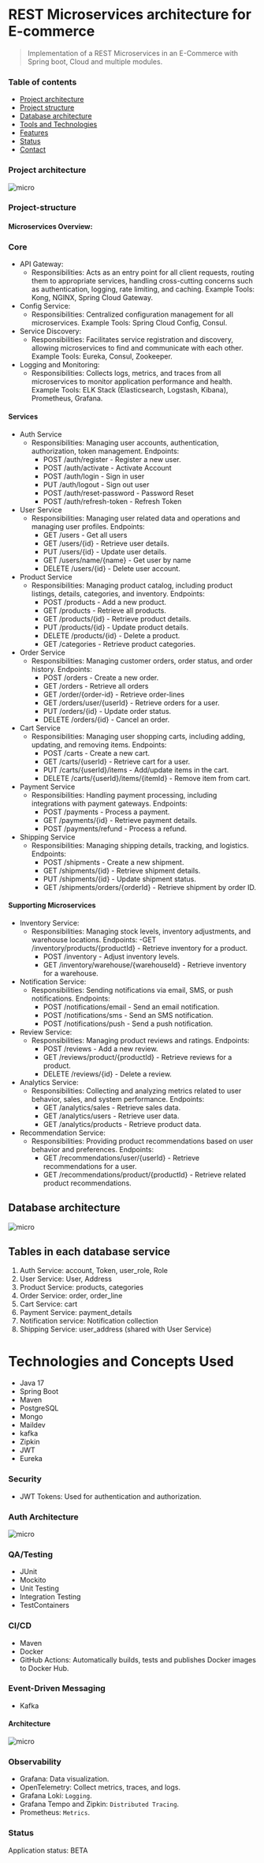 # REST Microservices architecture for E-commerce

> Implementation of a REST Microservices in an E-Commerce with Spring boot, Cloud and multiple modules.

### Table of contents

- [Project architecture](#Project-architecture)
- [Project structure](#Project-structure)
- [Database architecture](#Database-architecture)
- [Tools and Technologies](#technologies)
- [Features](#features)
- [Status](#status)
- [Contact](#contact)

### Project architecture
![micro](https://github.com/ngaridennis33/E-Commerce-Micro-services/blob/main/images/Global-architecture.png)

### Project-structure
#### Microservices Overview:
### Core

* API Gateway:
    - Responsibilities: Acts as an entry point for all client requests, routing them to appropriate services, handling
      cross-cutting concerns such as authentication, logging, rate limiting, and caching.
      Example Tools: Kong, NGINX, Spring Cloud Gateway.
* Config Service:
    - Responsibilities: Centralized configuration management for all microservices.
      Example Tools: Spring Cloud Config, Consul.
* Service Discovery:
    - Responsibilities: Facilitates service registration and discovery, allowing microservices to find and communicate
      with each other.
      Example Tools: Eureka, Consul, Zookeeper.
* Logging and Monitoring:
    - Responsibilities: Collects logs, metrics, and traces from all microservices to monitor application performance and
      health.
      Example Tools: ELK Stack (Elasticsearch, Logstash, Kibana), Prometheus, Grafana.

#### Services
* Auth Service
    - Responsibilities: Managing user accounts, authentication, authorization, token management.
      Endpoints:
        - POST /auth/register - Register a new user.
        - POST /auth/activate - Activate Account
        - POST /auth/login - Sign in user
        - PUT /auth/logout - Sign out user
        - POST /auth/reset-password - Password Reset
        - POST /auth/refresh-token - Refresh Token
* User Service
    - Responsibilities: Managing user related data and operations and managing user profiles.
      Endpoints:
        - GET /users - Get all users
        - GET /users/{id} - Retrieve user details.
        - PUT /users/{id} - Update user details.
        - GET /users/name/{name} - Get user by name
        - DELETE /users/{id} - Delete user account.
* Product Service
    - Responsibilities: Managing product catalog, including product listings, details, categories, and inventory.
      Endpoints:
        - POST /products - Add a new product.
        - GET /products - Retrieve all products.
        - GET /products/{id} - Retrieve product details.
        - PUT /products/{id} - Update product details.
        - DELETE /products/{id} - Delete a product.
        - GET /categories - Retrieve product categories.
* Order Service
    - Responsibilities: Managing customer orders, order status, and order history.
      Endpoints:
        - POST /orders - Create a new order.
        - GET /orders - Retrieve all orders
        - GET /order/{order-id} - Retrieve order-lines
        - GET /orders/user/{userId} - Retrieve orders for a user.
        - PUT /orders/{id} - Update order status.
        - DELETE /orders/{id} - Cancel an order.
* Cart Service
    - Responsibilities: Managing user shopping carts, including adding, updating, and removing items.
      Endpoints:
        - POST /carts - Create a new cart.
        - GET /carts/{userId} - Retrieve cart for a user.
        - PUT /carts/{userId}/items - Add/update items in the cart.
        - DELETE /carts/{userId}/items/{itemId} - Remove item from cart.
* Payment Service
    - Responsibilities: Handling payment processing, including integrations with payment gateways.
      Endpoints:
        - POST /payments - Process a payment.
        - GET /payments/{id} - Retrieve payment details.
        - POST /payments/refund - Process a refund.
* Shipping Service
    - Responsibilities: Managing shipping details, tracking, and logistics.
      Endpoints:
        - POST /shipments - Create a new shipment.
        - GET /shipments/{id} - Retrieve shipment details.
        - PUT /shipments/{id} - Update shipment status.
        - GET /shipments/orders/{orderId} - Retrieve shipment by order ID.

#### Supporting Microservices

* Inventory Service:
    - Responsibilities: Managing stock levels, inventory adjustments, and warehouse locations.
      Endpoints:
      -GET /inventory/products/{productId} - Retrieve inventory for a product.
        - POST /inventory - Adjust inventory levels.
        - GET /inventory/warehouse/{warehouseId} - Retrieve inventory for a warehouse.
* Notification Service:
    - Responsibilities: Sending notifications via email, SMS, or push notifications.
      Endpoints:
        - POST /notifications/email - Send an email notification.
        - POST /notifications/sms - Send an SMS notification.
        - POST /notifications/push - Send a push notification.
* Review Service:
    - Responsibilities: Managing product reviews and ratings.
      Endpoints:
        - POST /reviews - Add a new review.
        - GET /reviews/product/{productId} - Retrieve reviews for a product.
        - DELETE /reviews/{id} - Delete a review.
* Analytics Service:
    - Responsibilities: Collecting and analyzing metrics related to user behavior, sales, and system performance.
      Endpoints:
        - GET /analytics/sales - Retrieve sales data.
        - GET /analytics/users - Retrieve user data.
        - GET /analytics/products - Retrieve product data.
* Recommendation Service:
    - Responsibilities: Providing product recommendations based on user behavior and preferences.
      Endpoints:
        - GET /recommendations/user/{userId} - Retrieve recommendations for a user.
        - GET /recommendations/product/{productId} - Retrieve related product recommendations.

## Database architecture

![micro](https://github.com/ngaridennis33/E-Commerce-Micro-services/blob/main/images/micro-services-entity-domains.png)

## Tables in each database service
1. Auth Service: account, Token, user_role, Role
2. User Service: User, Address
3. Product Service:	products, categories
4. Order Service: order, order_line
5. Cart Service: cart
6. Payment Service:	payment_details
7. Notification service: Notification collection
7. Shipping Service: user_address (shared with User Service)

# Technologies and Concepts Used

- Java 17
- Spring Boot
- Maven
- PostgreSQL
- Mongo
- Maildev
- kafka
- Zipkin
- JWT
- Eureka

### Security
- JWT Tokens: Used for authentication and authorization.
### Auth Architecture
![micro](https://github.com/ngaridennis33/E-Commerce-Micro-services/blob/main/images/Auth-architecture.png)

### QA/Testing
- JUnit
- Mockito
- Unit Testing
- Integration Testing
- TestContainers

### CI/CD
- Maven
- Docker
- GitHub Actions: Automatically builds, tests and publishes Docker images to Docker Hub.

### Event-Driven Messaging
- Kafka
#### Architecture
![micro](https://github.com/ngaridennis33/E-Commerce-Micro-services/blob/main/images/micro-services-entity-domains.png)

### Observability
- Grafana: Data visualization.
- OpenTelemetry: Collect metrics, traces, and logs.
- Grafana Loki: `Logging`.
- Grafana Tempo and Zipkin: `Distributed Tracing`.
- Prometheus: `Metrics`.

### Status
Application  status: BETA